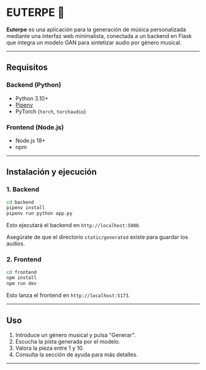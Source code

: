 # EUTERPE 🎼

**Euterpe** es una aplicación para la generación de música personalizada mediante una interfaz web minimalista, conectada a un backend en Flask que integra un modelo GAN para sintetizar audio por género musical.

---

## Requisitos

### Backend (Python)
- Python 3.10+
- [Pipenv](https://pipenv.pypa.io/)
- PyTorch (`torch`, `torchaudio`)

### Frontend (Node.js)
- Node.js 18+
- npm

---

## Instalación y ejecución

### 1. Backend

```bash
cd backend
pipenv install
pipenv run python app.py
```

Esto ejecutará el backend en `http://localhost:5000`.

Asegúrate de que el directorio `static/generated` existe para guardar los audios.

### 2. Frontend

```bash
cd frontend
npm install
npm run dev
```

Esto lanza el frontend en `http://localhost:5173`.

---

## Uso

1. Introduce un género musical y pulsa "Generar".
2. Escucha la pista generada por el modelo.
3. Valora la pieza entre 1 y 10.
4. Consulta la sección de ayuda para más detalles.

---
